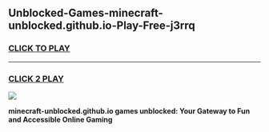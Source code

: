 
## Unblocked-Games-minecraft-unblocked.github.io-Play-Free-j3rrq
<h3>
<a href="https://premium76.site?title=minecraft-unblocked.github.io&ref=19M">CLICK TO PLAY</a></h3>
<hr>

<h3>
<a href="https://premium76.site?title=minecraft-unblocked.github.io&ref=19M">CLICK 2 PLAY</a>
  
</h3>

<a href="https://premium76.site?title=minecraft-unblocked.github.io&ref=19M"><img src="https://clearcache.store/games.png"></a>


**minecraft-unblocked.github.io games unblocked: Your Gateway to Fun and Accessible Online Gaming**
